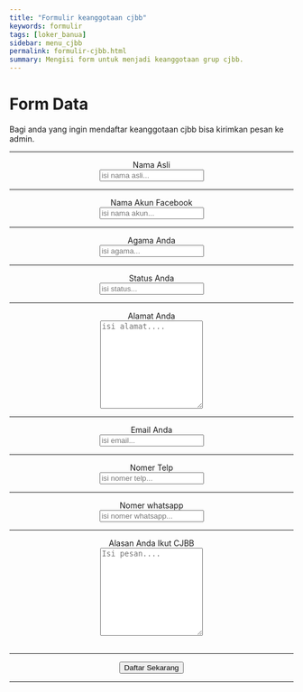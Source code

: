 ```yaml
---
title: "Formulir keanggotaan cjbb"
keywords: formulir
tags: [loker_banua]
sidebar: menu_cjbb
permalink: formulir-cjbb.html
summary: Mengisi form untuk menjadi keanggotaan grup cjbb.
---
```

<div class="flex items-center min-h-screen bg-gray-50 dark:bg-gray-900">
  <div class="container mx-auto">
    <div class="max-w-md mx-auto my-10 bg-white p-5 rounded-md shadow-sm">
      <div class="text-center">
        <h1 class="my-3 text-3xl font-semibold text-gray-700 dark:text-gray-200">
          Form Data
        </h1>
        <p class="text-gray-400 dark:text-gray-400">
          Bagi anda yang ingin mendaftar keanggotaan cjbb bisa kirimkan pesan ke admin.
        </p>
      </div>
      <div class="m-7">
        <form action="https://api.web3forms.com/submit" method="POST" id="form">
          <input type="hidden" name="access_key" value="9bd28744-e2d8-4326-8fe7-65cd7311714c" />
          <input type="hidden" name="subject" value="Pesan permohonan pendaftaran keanggotaan cjbb" />
          <input type="checkbox" name="botcheck" id="" style="display: none;" />
          <hr>
          <div class="mb-6">
            <center><label for="nama depan" class="block mb-2 text-sm text-gray-600 dark:text-gray-400">Nama Asli</label></center>
            <center><input type="text" name="nama depan" id="nama depan" placeholder="isi nama asli..." required class="w-full px-3 py-2 placeholder-gray-300 border border-gray-300 rounded-md focus:outline-none focus:ring focus:ring-indigo-100 focus:border-indigo-300 dark:bg-gray-700 dark:text-white dark:placeholder-gray-500 dark:border-gray-600 dark:focus:ring-gray-900 dark:focus:border-gray-500" /></center>
          </div>
          <hr>
          <div class="mb-6">
          <center><label for="nama akun" class="block mb-2 text-sm text-gray-600 dark:text-gray-400">Nama Akun Facebook</label></center>
          <center><input type="text" name="nama akun" id="nama akun" placeholder="isi nama akun..." required class="w-full px-3 py-2 placeholder-gray-300 border border-gray-300 rounded-md focus:outline-none focus:ring focus:ring-indigo-100 focus:border-indigo-300 dark:bg-gray-700 dark:text-white dark:placeholder-gray-500 dark:border-gray-600 dark:focus:ring-gray-900 dark:focus:border-gray-500" /></center>
          </div>
          <hr>
          <div class="mb-6">
          <center><label for="agama" class="block mb-2 text-sm text-gray-600 dark:text-gray-400">Agama Anda</label></center>
          <center><input type="text" name="agama" id="agama" placeholder="isi agama..." required class="w-full px-3 py-2 placeholder-gray-300 border border-gray-300 rounded-md focus:outline-none focus:ring focus:ring-indigo-100 focus:border-indigo-300 dark:bg-gray-700 dark:text-white dark:placeholder-gray-500 dark:border-gray-600 dark:focus:ring-gray-900 dark:focus:border-gray-500" /></center>
          </div>
          <hr>
          <div class="mb-6">
          <center><label for="status" class="block mb-2 text-sm text-gray-600 dark:text-gray-400">Status Anda</label></center>
          <center><input type="text" name="status" id="status" placeholder="isi status..." required class="w-full px-3 py-2 placeholder-gray-300 border border-gray-300 rounded-md focus:outline-none focus:ring focus:ring-indigo-100 focus:border-indigo-300 dark:bg-gray-700 dark:text-white dark:placeholder-gray-500 dark:border-gray-600 dark:focus:ring-gray-900 dark:focus:border-gray-500" /></center>
          </div>
          <hr>
          <div class="mb-6">
          <center><label for="alamat" class="block mb-2 text-sm text-gray-600 dark:text-gray-400">Alamat Anda</label></center>
          <center><textarea rows="10" name="alamat" id="alamat" placeholder="isi alamat...." class="w-full px-3 py-2 placeholder-gray-300 border border-gray-300 rounded-md focus:outline-none focus:ring focus:ring-indigo-100 focus:border-indigo-300 dark:bg-gray-700 dark:text-white dark:placeholder-gray-500 dark:border-gray-600 dark:focus:ring-gray-900 dark:focus:border-gray-500" required></textarea></center>
          </div>
          <hr>
          <div class="mb-6">
            <center><label for="email" class="block mb-2 text-sm text-gray-600 dark:text-gray-400">Email Anda</label></center>
            <center><input type="email" name="email" id="email" placeholder="isi email..." required class="w-full px-3 py-2 placeholder-gray-300 border border-gray-300 rounded-md focus:outline-none focus:ring focus:ring-indigo-100 focus:border-indigo-300 dark:bg-gray-700 dark:text-white dark:placeholder-gray-500 dark:border-gray-600 dark:focus:ring-gray-900 dark:focus:border-gray-500" /></center>
          </div>
          <hr>
          <div class="mb-6">
            <center><label for="whatsapp" class="text-sm text-gray-600 dark:text-gray-400">Nomer Telp</label></center>
            <center><input type="text" name="whatsapp" id="whatsapp" placeholder="isi nomer telp..." required class="w-full px-3 py-2 placeholder-gray-300 border border-gray-300 rounded-md focus:outline-none focus:ring focus:ring-indigo-100 focus:border-indigo-300 dark:bg-gray-700 dark:text-white dark:placeholder-gray-500 dark:border-gray-600 dark:focus:ring-gray-900 dark:focus:border-gray-500" /></center>
          </div>
          <hr>
          <div class="mb-6">
          <center><label for="phone" class="text-sm text-gray-600 dark:text-gray-400">Nomer whatsapp</label></center>
          <center><input type="text" name="phone" id="phone" placeholder="isi nomer whatsapp..." required class="w-full px-3 py-2 placeholder-gray-300 border border-gray-300 rounded-md focus:outline-none focus:ring focus:ring-indigo-100 focus:border-indigo-300 dark:bg-gray-700 dark:text-white dark:placeholder-gray-500 dark:border-gray-600 dark:focus:ring-gray-900 dark:focus:border-gray-500" /></center>
          </div>
          <hr>
          <div class="mb-6">
          <center><label for="message" class="block mb-2 text-sm text-gray-600 dark:text-gray-400">Alasan Anda Ikut CJBB</label></center>
          <center><textarea rows="10" name="message" id="message" placeholder="Isi pesan...." class="w-full px-3 py-2 placeholder-gray-300 border border-gray-300 rounded-md focus:outline-none focus:ring focus:ring-indigo-100 focus:border-indigo-300 dark:bg-gray-700 dark:text-white dark:placeholder-gray-500 dark:border-gray-600 dark:focus:ring-gray-900 dark:focus:border-gray-500" required></textarea></center>
          </div>
          <br>
          <hr>
          <div class="mb-6">
          <center><button type="submit" class="w-full px-3 py-4 text-white bg-indigo-500 rounded-md focus:bg-indigo-600 focus:outline-none">Daftar Sekarang</button></center>
          </div>
          <hr>
          <p class="text-base text-center text-gray-400" id="result"></p>
        </form>
      </div>
    </div>
  </div>
</div>
<script src="/js/formdata.js"></script>

